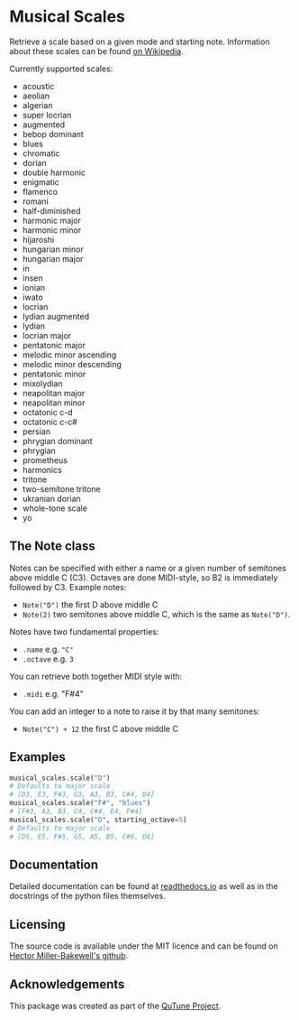 # Musical Scales

Retrieve a scale based on a given mode and starting note.
Information about these scales can be found [on Wikipedia](https://en.wikipedia.org/wiki/List_of_musical_scales_and_modes).

Currently supported scales:
 - acoustic
 - aeolian
 - algerian
 - super locrian
 - augmented
 - bebop dominant
 - blues
 - chromatic
 - dorian
 - double harmonic
 - enigmatic
 - flamenco
 - romani
 - half-diminished
 - harmonic major
 - harmonic minor
 - hijaroshi
 - hungarian minor
 - hungarian major
 - in
 - insen
 - ionian
 - iwato
 - locrian
 - lydian augmented
 - lydian
 - locrian major
 - pentatonic major
 - melodic minor ascending
 - melodic minor descending
 - pentatonic minor
 - mixolydian
 - neapolitan major
 - neapolitan minor
 - octatonic c-d
 - octatonic c-c#
 - persian
 - phrygian dominant
 - phrygian
 - prometheus
 - harmonics
 - tritone
 - two-semitone tritone
 - ukranian dorian
 - whole-tone scale
 - yo

## The Note class

Notes can be specified with either a name or a given number of semitones above middle C (C3).
Octaves are done MIDI-style, so B2 is immediately followed by C3.
Example notes:
 - `Note("D")` the first D above middle C
 - `Note(2)` two semitones above middle C, which is the same as `Note("D")`.

Notes have two fundamental properties:
 - `.name` e.g. `"C"`
 - `.octave` e.g. `3`

You can retrieve both together MIDI style with:
 - `.midi` e.g. "F#4"

You can add an integer to a note to raise it by that many semitones:
 - `Note("C") + 12` the first C above middle C

## Examples
````py
musical_scales.scale("D")
# Defaults to major scale
# [D3, E3, F#3, G3, A3, B3, C#4, D4]
musical_scales.scale("F#", "blues")
# [F#3, A3, B3, C4, C#4, E4, F#4]
musical_scales.scale("D", starting_octave=5)
# Defaults to major scale
# [D5, E5, F#5, G5, A5, B5, C#6, D6]
````


## Documentation

Detailed documentation can be found at [readthedocs.io](https://musical-scales.readthedocs.io/en/latest/) as well as
in the docstrings of the python files themselves.

## Licensing

The source code is available under the MIT licence and can be found
on [Hector Miller-Bakewell's github](https://github.com/hmillerbakewell/musical-scales).

## Acknowledgements

This package was created as part of the [QuTune Project](https://iccmr-quantum.github.io/).

